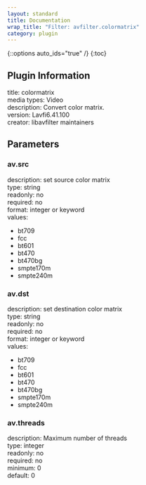 ```yaml
---
layout: standard
title: Documentation
wrap_title: "Filter: avfilter.colormatrix"
category: plugin
---
```

{::options auto_ids="true" /}
{:toc}

## Plugin Information

title: colormatrix  
media types:
Video  
description: Convert color matrix.  
version: Lavfi6.41.100  
creator: libavfilter maintainers  

## Parameters

### av.src

  
description:
set source color matrix  
type: string  
readonly: no  
required: no  
format: integer or keyword  
values:  
* bt709
* fcc
* bt601
* bt470
* bt470bg
* smpte170m
* smpte240m

### av.dst

  
description:
set destination color matrix  
type: string  
readonly: no  
required: no  
format: integer or keyword  
values:  
* bt709
* fcc
* bt601
* bt470
* bt470bg
* smpte170m
* smpte240m

### av.threads

  
description:
Maximum number of threads  
type: integer  
readonly: no  
required: no  
minimum: 0  
default: 0  

